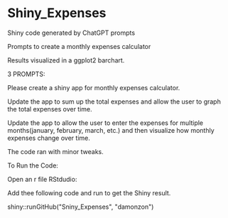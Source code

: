 # Shiny_Expenses

Shiny code generated by ChatGPT prompts

Prompts to create a monthly expenses calculator

Results visualized in a  ggplot2 barchart.

3 PROMPTS:

Please create a shiny app for monthly expenses calculator.

Update the app to sum up the total expenses  and allow the user to graph the total expenses over time.

Update the app to allow the user to enter the expenses for multiple months(january, february, march, etc.)  and then visualize how monthly expenses change over time.

The code ran with minor tweaks.

To Run the Code:

Open an r file RStdudio:

Add thee following code and run to get the Shiny result.

shiny::runGitHub("Sniny_Expenses", "damonzon")
